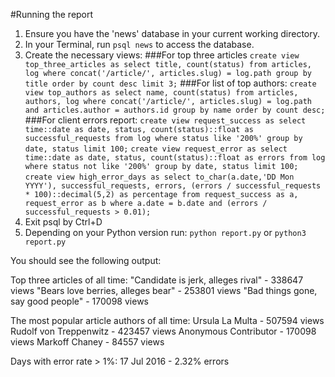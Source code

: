 #Running the report
1. Ensure you have the 'news' database in your current working directory.
2. In your Terminal, run ```psql news``` to access the database.
3. Create the necessary views:
###For top three articles
```create view top_three_articles as select title, count(status) from articles, log where concat('/article/', articles.slug) = log.path group by title order by count desc limit 3;```
###For list of top authors:
```create view top_authors as select name, count(status) from articles, authors, log where concat('/article/', articles.slug) = log.path and articles.author = authors.id group by name order by count desc;```
###For client errors report:
```create view request_success as select time::date as date, status, count(status)::float as successful_requests from log where status like '200%' group by date, status limit 100;```
```create view request_error as select time::date as date, status, count(status)::float as errors from log where status not like '200%' group by date, status limit 100;```
```create view high_error_days as select to_char(a.date,'DD Mon YYYY'), successful_requests, errors, (errors / successful_requests * 100)::decimal(5,2) as percentage from request_success as a, request_error as b where a.date = b.date and (errors / successful_requests > 0.01);```
4. Exit psql by Ctrl+D
5. Depending on your Python version run:
```python report.py``` or
```python3 report.py```

You should see the following output:

Top three articles of all time:
"Candidate is jerk, alleges rival" - 338647 views
"Bears love berries, alleges bear" - 253801 views
"Bad things gone, say good people" - 170098 views

The most popular article authors of all time:
Ursula La Multa - 507594 views
Rudolf von Treppenwitz - 423457 views
Anonymous Contributor - 170098 views
Markoff Chaney - 84557 views

Days with error rate > 1%:
17 Jul 2016 - 2.32% errors
